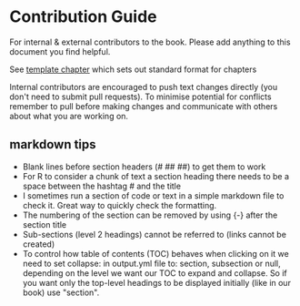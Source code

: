 # Contribution Guide

For internal & external contributors to the book. Please add anything to this document you find helpful.

See [template chapter](https://github.com/afrimapr/afrimapr-book/blob/main/16-template.Rmd) which sets out standard format for chapters

Internal contributors are encouraged to push text changes directly (you don't need to submit pull requests). To minimise potential for conflicts remember to pull before making changes and communicate with others about what you are working on. 


## markdown tips

* Blank lines before section headers (# ## ##) to get them to work
* For R to consider a chunk of text a section heading there needs to be a space between the hashtag # and the title
* I sometimes run a section of code or text in a simple markdown file to check it. Great way to quickly check the formatting. 
* The numbering of the section can be removed by using {-} after the section title
* Sub-sections (level 2 headings) cannot be referred to (links cannot be created)
* To control how table of contents (TOC) behaves when clicking on it we need to set collapse: in output.yml file to: section, subsection or null, depending on the level we want our TOC to expand and collapse. So if you want only the top-level headings to be displayed initially (like in our book) use "section".

